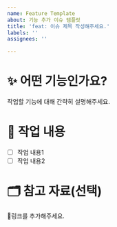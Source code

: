```yaml
---
name: Feature Template
about: 기능 추가 이슈 템플릿
title: 'feat: 이슈 제목 작성해주세요.'
labels: ''
assignees: ''

---
```


# ✨ 어떤 기능인가요?

작업할 기능에 대해 간략히 설명해주세요.

# 📝 작업 내용

- [ ] 작업 내용1
- [ ] 작업 내용2

# 🗂 참고 자료(선택)

🔗링크를 추가해주세요.
